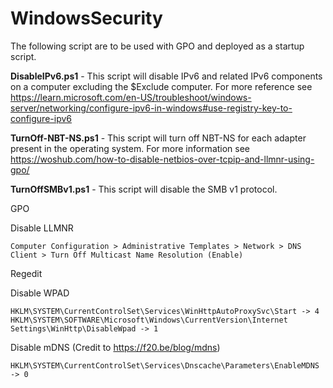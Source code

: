 # WindowsSecurity

The following script are to be used with GPO and deployed as a startup script.

**DisableIPv6.ps1** - This script will disable IPv6 and related IPv6 components on a computer excluding the $Exclude computer. For more reference see https://learn.microsoft.com/en-US/troubleshoot/windows-server/networking/configure-ipv6-in-windows#use-registry-key-to-configure-ipv6

**TurnOff-NBT-NS.ps1** - This script will turn off NBT-NS for each adapter present in the operating system. For more information see https://woshub.com/how-to-disable-netbios-over-tcpip-and-llmnr-using-gpo/

**TurnOffSMBv1.ps1** - This script will disable the SMB v1 protocol.

 GPO
 
 Disable LLMNR
 
    Computer Configuration > Administrative Templates > Network > DNS Client > Turn Off Multicast Name Resolution (Enable)

 Regedit
 
  Disable WPAD
 
    HKLM\SYSTEM\CurrentControlSet\Services\WinHttpAutoProxySvc\Start -> 4
    HKLM\SYSTEM\SOFTWARE\Microsoft\Windows\CurrentVersion\Internet Settings\WinHttp\DisableWpad -> 1

  Disable mDNS (Credit to https://f20.be/blog/mdns)
  
    HKLM\SYSTEM\CurrentControlSet\Services\Dnscache\Parameters\EnableMDNS -> 0
